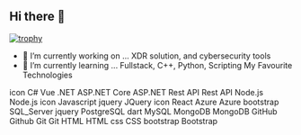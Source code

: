 ## Hi there 👋

[![trophy](https://github-profile-trophy.vercel.app/?username=eliyas-wubie)](https://github.com/ryo-ma/github-profile-trophy)

- 🔭 I’m currently working on ... XDR solution, and cybersecurity tools
- 🌱 I’m currently learning ... Fullstack, C++, Python, Scripting
My Favourite Technologies

icon
C#	Vue
.NET	ASP.NET Core
ASP.NET	Rest API
Rest API	Node.js
Node.js	icon
Javascript	jquery
JQuery	icon
React	Azure
Azure
bootstrap
SQL_Server	jquery
PostgreSQL	dart
MySQL	MongoDB
MongoDB	GitHub
Github	Git
Git	HTML
HTML	css
CSS	bootstrap
Bootstrap


<!-- 👯 I’m looking to collaborate on ...
- 🤔 I’m looking for help with ...
- 💬 Ask me about ... Anything
- 📫 How to reach me: ...
- 😄 Pronouns: ... 
- ⚡ Fun fact: ...
-->
